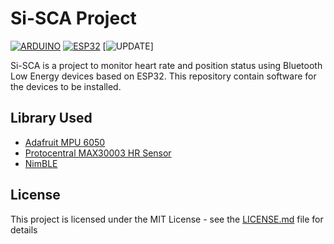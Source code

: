 
# Si-SCA Project

[![ARDUINO](https://img.shields.io/badge/ArduinoIDE-blue)](https://www.arduino.cc/en/software/)
[![ESP32](https://img.shields.io/badge/ESP-32-000000.svg?longCache=true&style=flat&colorA=CC101F)](https://www.espressif.com/en/products/socs/esp32)
[![UPDATE](https://img.shields.io/github/last-commit/AkagamiYozora/Si-SCA)]

Si-SCA is a project to monitor heart rate and position status using Bluetooth Low Energy devices based on ESP32. This repository contain software for the devices to be installed.

## Library Used

 - [Adafruit MPU 6050](https://github.com/adafruit/Adafruit_MPU6050)
 - [Protocentral MAX30003 HR Sensor](https://github.com/Protocentral/protocentral_max30003/)
 - [NimBLE](https://github.com/h2zero/esp-nimble-cpp)

## License
This project is licensed under the MIT License - see the [LICENSE.md](LICENSE) file for details
